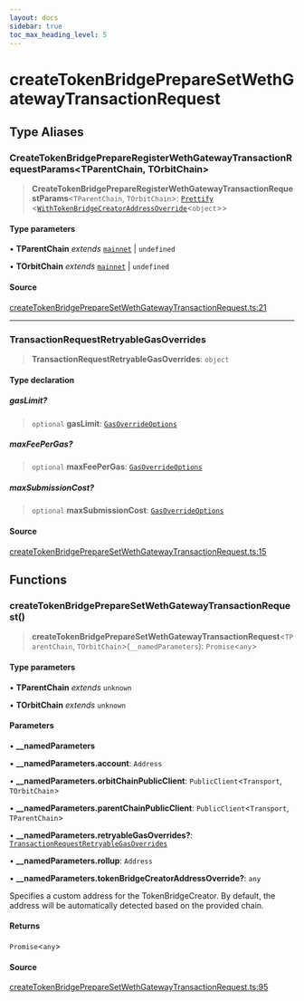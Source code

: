 ```yaml
---
layout: docs
sidebar: true
toc_max_heading_level: 5
---
```


# createTokenBridgePrepareSetWethGatewayTransactionRequest

## Type Aliases

### CreateTokenBridgePrepareRegisterWethGatewayTransactionRequestParams\<TParentChain, TOrbitChain\>

> **CreateTokenBridgePrepareRegisterWethGatewayTransactionRequestParams**\<`TParentChain`, `TOrbitChain`\>: [`Prettify`](types/utils.md#prettifyt) \<[`WithTokenBridgeCreatorAddressOverride`](types/createTokenBridgeTypes.md#withtokenbridgecreatoraddressoverridet)\<`object`\>\>

#### Type parameters

• **TParentChain** *extends* [`mainnet`](chains.md#mainnet) \| `undefined`

• **TOrbitChain** *extends* [`mainnet`](chains.md#mainnet) \| `undefined`

#### Source

[createTokenBridgePrepareSetWethGatewayTransactionRequest.ts:21](https://github.com/offchainlabs/arbitrum-orbit-sdk/blob/fa20b8d23170b5196c4c9cdb5fc2dfefa349f1c8/src/createTokenBridgePrepareSetWethGatewayTransactionRequest.ts#L21)

***

### TransactionRequestRetryableGasOverrides

> **TransactionRequestRetryableGasOverrides**: `object`

#### Type declaration

##### gasLimit?

> `optional` **gasLimit**: [`GasOverrideOptions`](utils/gasOverrides.md#gasoverrideoptions)

##### maxFeePerGas?

> `optional` **maxFeePerGas**: [`GasOverrideOptions`](utils/gasOverrides.md#gasoverrideoptions)

##### maxSubmissionCost?

> `optional` **maxSubmissionCost**: [`GasOverrideOptions`](utils/gasOverrides.md#gasoverrideoptions)

#### Source

[createTokenBridgePrepareSetWethGatewayTransactionRequest.ts:15](https://github.com/offchainlabs/arbitrum-orbit-sdk/blob/fa20b8d23170b5196c4c9cdb5fc2dfefa349f1c8/src/createTokenBridgePrepareSetWethGatewayTransactionRequest.ts#L15)

## Functions

### createTokenBridgePrepareSetWethGatewayTransactionRequest()

> **createTokenBridgePrepareSetWethGatewayTransactionRequest**\<`TParentChain`, `TOrbitChain`\>(`__namedParameters`): `Promise`\<`any`\>

#### Type parameters

• **TParentChain** *extends* `unknown`

• **TOrbitChain** *extends* `unknown`

#### Parameters

• **\_\_namedParameters**

• **\_\_namedParameters.account**: `Address`

• **\_\_namedParameters.orbitChainPublicClient**: `PublicClient`\<`Transport`, `TOrbitChain`\>

• **\_\_namedParameters.parentChainPublicClient**: `PublicClient`\<`Transport`, `TParentChain`\>

• **\_\_namedParameters.retryableGasOverrides?**: [`TransactionRequestRetryableGasOverrides`](createTokenBridgePrepareSetWethGatewayTransactionRequest.md#transactionrequestretryablegasoverrides)

• **\_\_namedParameters.rollup**: `Address`

• **\_\_namedParameters.tokenBridgeCreatorAddressOverride?**: `any`

Specifies a custom address for the TokenBridgeCreator. By default, the address will be automatically detected based on the provided chain.

#### Returns

`Promise`\<`any`\>

#### Source

[createTokenBridgePrepareSetWethGatewayTransactionRequest.ts:95](https://github.com/offchainlabs/arbitrum-orbit-sdk/blob/fa20b8d23170b5196c4c9cdb5fc2dfefa349f1c8/src/createTokenBridgePrepareSetWethGatewayTransactionRequest.ts#L95)
